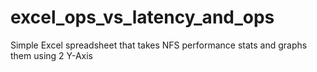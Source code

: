 # excel_ops_vs_latency_and_ops
Simple Excel spreadsheet that takes NFS performance stats and graphs them using 2 Y-Axis

